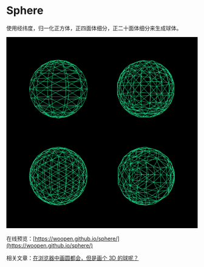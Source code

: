 # Sphere

使用经纬度，归一化正方体，正四面体细分，正二十面体细分来生成球体。

![](./image.png)

在线预览：[https://woopen.github.io/sphere/](https://woopen.github.io/sphere/)

相关文章：[在浏览器中画圆都会，但是画个 3D 的球呢？](https://juejin.cn/post/6934704258855993375/)
